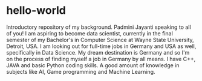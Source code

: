 # hello-world
Introductory repository of my background.
Padmini Jayanti speaking to all of you! I am aspiring to become data scientist, currently in the final semester of my Bachelor's in Computer Science at Wayne State University, Detroit, USA.
I am looking out for full-time jobs in Germany and USA as well, specifically in Data Science. My dream destination is Germany and so I'm on the process of finding myself a job in Germany by all means.
I have C++, JAVA and basic Python coding skills. A good amount of knowledge in subjects like AI, Game programming and Machine Learning.
